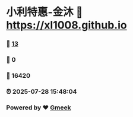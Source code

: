 # 小利特惠-金沐 :link: https://xl1008.github.io 
### :page_facing_up: [13](https://xl1008.github.io/tag.html) 
### :speech_balloon: 0 
### :hibiscus: 16420 
### :alarm_clock: 2025-07-28 15:48:04 
### Powered by :heart: [Gmeek](https://github.com/Meekdai/Gmeek)
